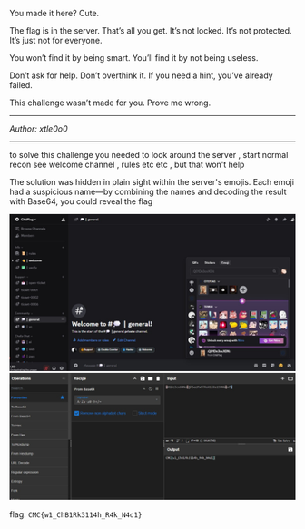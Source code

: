 You made it here? Cute.

The flag is in the server. That’s all you get. It’s not locked. It’s not protected. It’s just not for everyone.

You won’t find it by being smart. You’ll find it by not being useless.

Don’t ask for help. Don’t overthink it. If you need a hint, you’ve already failed.

This challenge wasn’t made for you. Prove me wrong.

---

*Author: xtle0o0* 


---


to solve this challenge you needed to look around the server , start normal recon see welcome channel , rules etc etc , but that won't help 

The solution was hidden in plain sight within the server's emojis. Each emoji had a suspicious name—by combining the names and decoding the result with Base64, you could reveal the flag

![discor](../../assets/WhatsApp%20Image%202025-05-17%20at%2017.32.50_83854eed.jpg)
![solve](../../assets/WhatsApp%20Image%202025-05-17%20at%2017.32.51_5ab127ec.jpg)

flag: ```CMC{w1_ChB1Rk3114h_R4k_N4d1}```